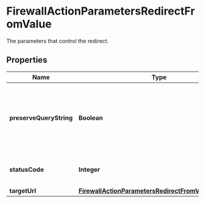 

# FirewallActionParametersRedirectFromValue

The parameters that control the redirect.

## Properties

| Name | Type | Description | Notes |
|------------ | ------------- | ------------- | -------------|
|**preserveQueryString** | **Boolean** | Whether the query string for the request should be carried to the redirect&#39;s target url. |  [optional] |
|**statusCode** | **Integer** | The status code to use for the redirect. |  [optional] |
|**targetUrl** | [**FirewallActionParametersRedirectFromValueTargetUrl**](FirewallActionParametersRedirectFromValueTargetUrl.md) |  |  [optional] |



